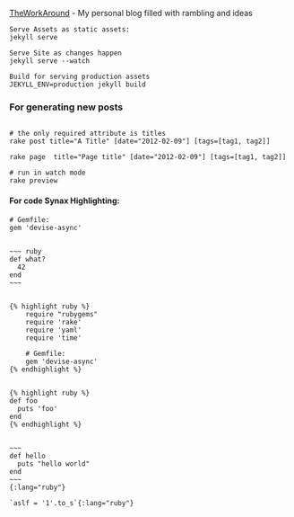 
[TheWorkAround](http://theworkaround.com/) - My personal blog filled with rambling and ideas

    Serve Assets as static assets:
    jekyll serve

    Serve Site as changes happen
    jekyll serve --watch

    Build for serving production assets
    JEKYLL_ENV=production jekyll build

### For generating new posts

```shell

# the only required attribute is titles
rake post title="A Title" [date="2012-02-09"] [tags=[tag1, tag2]]

rake page  title="Page title" [date="2012-02-09"] [tags=[tag1, tag2]]

# run in watch mode
rake preview
```


#### For code Synax Highlighting:

    # Gemfile:
    gem 'devise-async'


    ~~~ ruby
    def what?
      42
    end
    ~~~


    {% highlight ruby %}
        require "rubygems"
        require 'rake'
        require 'yaml'
        require 'time'

        # Gemfile:
        gem 'devise-async'
    {% endhighlight %}


    {% highlight ruby %}
    def foo
      puts 'foo'
    end
    {% endhighlight %}


    ~~~
    def hello
      puts "hello world"
    end
    ~~~
    {:lang="ruby"}

    `aslf = '1'.to_s`{:lang="ruby"}
